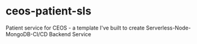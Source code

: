 # ceos-patient-sls
Patient service for CEOS - a template I've built to create Serverless-Node-MongoDB-CI/CD Backend Service
